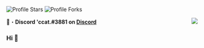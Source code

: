 <img src="https://img.shields.io/badge/dynamic/json?&label=Total%20Stars&color=008042&style=flat&style=for-the-badge&query=%24.stars&url=https://api.github-star-counter.workers.dev/user/ccat3881" alt="Profile Stars"></a>
<img src="https://img.shields.io/badge/dynamic/json?&label=Total%20Forks&color=008042&style=flat&style=for-the-badge&query=%24.forks&url=https://api.github-star-counter.workers.dev/user/ccat3881" alt="Profile Forks"></a>

📩・**Discord 'ccat.#3881 on [Discord](https://discord.gg/marcello)**
</a><img align="right" src="https://github-readme-stats.vercel.app/api/top-langs/?username=ccat3881"/></p>

### Hi 👋
